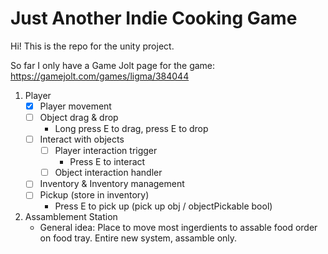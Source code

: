 # Just Another Indie Cooking Game

Hi!
This is the repo for the unity project.

So far I only have a Game Jolt page for the game:
https://gamejolt.com/games/ligma/384044

1. Player
   - [X] Player movement
   - [ ] Object drag & drop
      - Long press E to drag, press E to drop
   - [ ] Interact with objects
      - [ ] Player interaction trigger
         - Press E to interact
      - [ ] Object interaction handler
   - [ ] Inventory & Inventory management
   - [ ] Pickup (store in inventory)
      - Press E to pick up (pick up obj / objectPickable bool)
2. Assamblement Station
   - General idea: Place to move most ingerdients to assable food order on food tray. Entire new system, assamble only.
